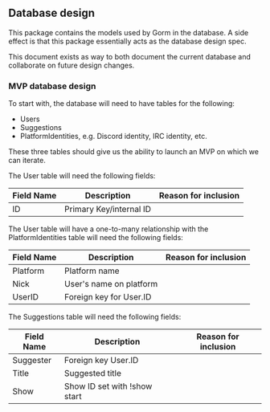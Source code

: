 ## Database design

This package contains the models used by Gorm in the database. A side effect is
that this package essentially acts as the database design spec.

This document exists as way to both document the current database and collaborate
on future design changes.

### MVP database design

To start with, the database will need to have tables for the following:

* Users
* Suggestions
* PlatformIdentities, e.g. Discord identity, IRC identity, etc.

These three tables should give us the ability to launch an MVP on which we can
iterate.

The User table will need the following fields:

| Field Name | Description       | Reason for inclusion |
| ---------- | ----------------- | -------------------- |
| ID         | Primary Key/internal ID |                |

The User table will have a one-to-many relationship with the PlatformIdentities
table will need the following fields:

| Field Name | Description | Reason for inclusion |
| ---------- | ----------------- | -------------------- |
| Platform   | Platform name     |                      |
| Nick       | User's name on platform | |
| UserID     | Foreign key for User.ID

The Suggestions table will need the following fields:

| Field Name | Description | Reason for inclusion |
| ---------- | ----------------- | -------------------- |
| Suggester  | Foreign key User.ID |                      |
| Title      | Suggested title   | |
| Show       | Show ID set with !show start | |
